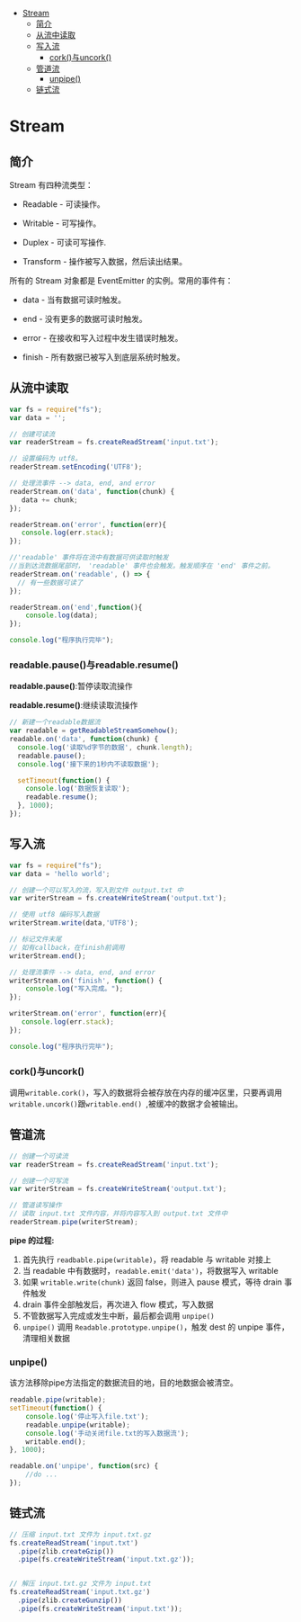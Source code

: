 
<!-- @import "[TOC]" {cmd="toc" depthFrom=1 depthTo=6 orderedList=false} -->
<!-- code_chunk_output -->

* [Stream](#stream)
	* [简介](#简介)
	* [从流中读取](#从流中读取)
	* [写入流](#写入流)
		* [cork()与uncork()](#cork与uncork)
	* [管道流](#管道流)
		* [unpipe()](#unpipe)
	* [链式流](#链式流)

<!-- /code_chunk_output -->


# Stream
## 简介

Stream 有四种流类型：

 - Readable - 可读操作。

 - Writable - 可写操作。

 - Duplex - 可读可写操作.

 - Transform - 操作被写入数据，然后读出结果。

所有的 Stream 对象都是 EventEmitter 的实例。常用的事件有：

 - data - 当有数据可读时触发。

 - end - 没有更多的数据可读时触发。

 - error - 在接收和写入过程中发生错误时触发。

 - finish - 所有数据已被写入到底层系统时触发。


## 从流中读取

```js
var fs = require("fs");
var data = '';

// 创建可读流
var readerStream = fs.createReadStream('input.txt');

// 设置编码为 utf8。
readerStream.setEncoding('UTF8');

// 处理流事件 --> data, end, and error
readerStream.on('data', function(chunk) {
   data += chunk;
});

readerStream.on('error', function(err){
   console.log(err.stack);
});

//'readable' 事件将在流中有数据可供读取时触发
//当到达流数据尾部时， 'readable' 事件也会触发。触发顺序在 'end' 事件之前。
readerStream.on('readable', () => {
  // 有一些数据可读了
});

readerStream.on('end',function(){
    console.log(data);
});

console.log("程序执行完毕");
```

 ### readable.pause()与readable.resume()

**readable.pause()**:暂停读取流操作

**readable.resume()**:继续读取流操作

```js
// 新建一个readable数据流
var readable = getReadableStreamSomehow();
readable.on('data', function(chunk) {
  console.log('读取%d字节的数据', chunk.length);
  readable.pause();
  console.log('接下来的1秒内不读取数据');

  setTimeout(function() {
    console.log('数据恢复读取');
    readable.resume();
  }, 1000);
});
```



## 写入流

```js
var fs = require("fs");
var data = 'hello world';

// 创建一个可以写入的流，写入到文件 output.txt 中
var writerStream = fs.createWriteStream('output.txt');

// 使用 utf8 编码写入数据
writerStream.write(data,'UTF8');

// 标记文件末尾
// 如有callback，在finish前调用
writerStream.end();

// 处理流事件 --> data, end, and error
writerStream.on('finish', function() {
    console.log("写入完成。");
});

writerStream.on('error', function(err){
   console.log(err.stack);
});

console.log("程序执行完毕");
```

### cork()与uncork()

调用`writable.cork()`，写入的数据将会被存放在内存的缓冲区里，只要再调用`writable.uncork()`跟`writable.end() `,被缓冲的数据才会被输出。


## 管道流

```js
// 创建一个可读流
var readerStream = fs.createReadStream('input.txt');

// 创建一个可写流
var writerStream = fs.createWriteStream('output.txt');

// 管道读写操作
// 读取 input.txt 文件内容，并将内容写入到 output.txt 文件中
readerStream.pipe(writerStream);
```
**pipe 的过程:**

1. 首先执行 `readbable.pipe(writable)`，将 readable 与 writable 对接上
2. 当 readable 中有数据时，`readable.emit('data')`，将数据写入 writable
3. 如果 `writable.write(chunk)` 返回 false，则进入 pause 模式，等待 drain 事件触发
4. drain 事件全部触发后，再次进入 flow 模式，写入数据
5. 不管数据写入完成或发生中断，最后都会调用 `unpipe()`
6. `unpipe()` 调用 `Readable.prototype.unpipe()`，触发 dest 的 unpipe 事件，清理相关数据

### unpipe()

该方法移除pipe方法指定的数据流目的地，目的地数据会被清空。

```js
readable.pipe(writable);
setTimeout(function() {
    console.log('停止写入file.txt');
    readable.unpipe(writable);
    console.log('手动关闭file.txt的写入数据流');
    writable.end();
}, 1000);

readable.on('unpipe', function(src) {
    //do ...
});
```

## 链式流


```js
// 压缩 input.txt 文件为 input.txt.gz
fs.createReadStream('input.txt')
  .pipe(zlib.createGzip())
  .pipe(fs.createWriteStream('input.txt.gz'));


// 解压 input.txt.gz 文件为 input.txt
fs.createReadStream('input.txt.gz')
  .pipe(zlib.createGunzip())
  .pipe(fs.createWriteStream('input.txt'));
```

